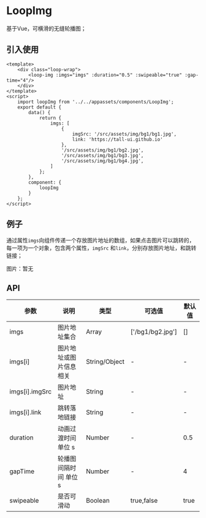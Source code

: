 # LoopImg

基于Vue，可横滑的无缝轮播图；

## 引入使用

```vue
<template>
	<div class="loop-wrap">
        <loop-img :imgs="imgs" :duration="0.5" :swipeable="true" :gap-time="4"/>
    </div>
</template>
<script>
    import loopImg from '../../appassets/components/LoopImg';
    export default {
        data() {
            return {
                imgs: [
                    {
                        imgSrc: '/src/assets/img/bg1/bg1.jpg',
                        link: 'https://tall-ui.github.io'
                    },
                    '/src/assets/img/bg1/bg2.jpg',
                    '/src/assets/img/bg1/bg3.jpg',
                    '/src/assets/img/bg1/bg4.jpg',
                ]
            };
        },
        component: {
            loopImg
        }
    };
</script>
```

## 例子

通过属性`imgs`向组件传递一个存放图片地址的数组，如果点击图片可以跳转的，每一项为一个对象，包含两个属性，`imgSrc` 和`link`，分别存放图片地址，和跳转链接；

图片：暂无

## API

| 参数           | 说明                   | 类型          | 可选值           | 默认值 |
| -------------- | ---------------------- | ------------- | ---------------- | ------ |
| imgs           | 图片地址集合           | Array         | ['/bg1/bg2.jpg'] | []     |
| imgs[i]        | 图片地址或图片信息相关 | String/Object | -                | -      |
| imgs[i].imgSrc | 图片地址               | String        | -                | -      |
| imgs[i].link   | 跳转落地链接           | String        | -                | -      |
| duration       | 动画过渡时间 单位 s    | Number        | -                | 0.5    |
| gapTime        | 轮播图间隔时间 单位 s  | Number        | -                | 4      |
| swipeable      | 是否可滑动             | Boolean       | true,false       | true   |

